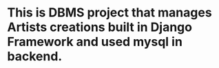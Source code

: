 # This is DBMS project that manages Artists creations built in Django Framework and used mysql in backend.

